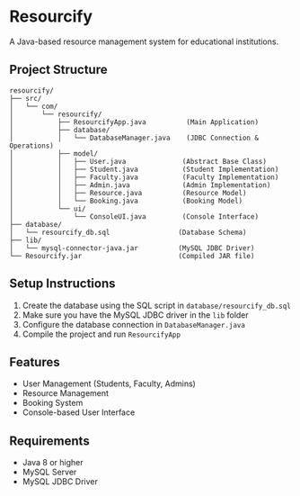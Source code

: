 # Resourcify

A Java-based resource management system for educational institutions.

## Project Structure

```
resourcify/
├── src/
│   └── com/
│       └── resourcify/
│           ├── ResourcifyApp.java          (Main Application)
│           ├── database/
│           │   └── DatabaseManager.java    (JDBC Connection & Operations)
│           ├── model/
│           │   ├── User.java              (Abstract Base Class)
│           │   ├── Student.java           (Student Implementation)
│           │   ├── Faculty.java           (Faculty Implementation)
│           │   ├── Admin.java             (Admin Implementation)
│           │   ├── Resource.java          (Resource Model)
│           │   └── Booking.java           (Booking Model)
│           └── ui/
│               └── ConsoleUI.java         (Console Interface)
├── database/
│   └── resourcify_db.sql                 (Database Schema)
├── lib/
│   └── mysql-connector-java.jar          (MySQL JDBC Driver)
└── Resourcify.jar                        (Compiled JAR file)
```

## Setup Instructions

1. Create the database using the SQL script in `database/resourcify_db.sql`
2. Make sure you have the MySQL JDBC driver in the `lib` folder
3. Configure the database connection in `DatabaseManager.java`
4. Compile the project and run `ResourcifyApp`

## Features

- User Management (Students, Faculty, Admins)
- Resource Management
- Booking System
- Console-based User Interface

## Requirements

- Java 8 or higher
- MySQL Server
- MySQL JDBC Driver
